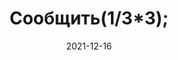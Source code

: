 ---
date: 2021-12-16
guid: 2ded0e57-b88b-4fda-9661-38df61a269bd
title: "Сообщить(1/3*3);"
question:
options:
    - '1'
    - '0.9999999999999999'
correct: 1
tags:
    - math
source: https://t.me/JuniorOneS/296
---